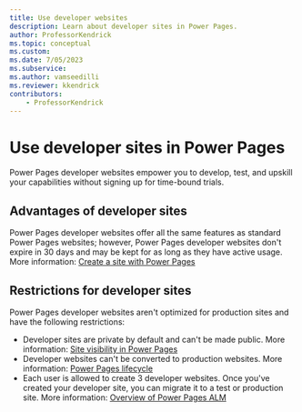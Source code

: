 ```yaml
---
title: Use developer websites
description: Learn about developer sites in Power Pages.
author: ProfessorKendrick
ms.topic: conceptual
ms.custom: 
ms.date: 7/05/2023
ms.subservice:
ms.author: vamseedilli
ms.reviewer: kkendrick
contributors:
    - ProfessorKendrick
---
```


# Use developer sites in Power Pages

Power Pages developer websites empower you to develop, test, and upskill your capabilities without signing up for time-bound trials. 

## Advantages of developer sites

Power Pages developer websites offer all the same features as standard Power Pages websites; however, Power Pages developer websites don't expire in 30 days and may be kept for as long as they have active usage. More information: [Create a site with Power Pages](getting-started/create-manage.md) 

## Restrictions for developer sites

Power Pages developer websites aren't optimized for production sites and have the following restrictions:

- Developer sites are private by default and can't be made public. More information: [Site visibility in Power Pages](security/site-visibility.md)
- Developer websites can't be converted to production websites. More information: [Power Pages lifecycle](admin/lifecycle.md)
- Each user is allowed to create 3 developer websites. Once you've created your developer site, you can migrate it to a test or production site. More information: [Overview of Power Pages ALM](configure/portals-alm.md)

    
